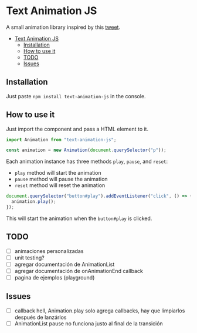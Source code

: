 # Text Animation JS

A small animation library inspired by this [tweet](https://twitter.com/Twitch/status/1237174754118905856).

<!-- TOC -->

- [Text Animation JS](#text-animation-js)
  - [Installation](#installation)
  - [How to use it](#how-to-use-it)
  - [TODO](#todo)
  - [Issues](#issues)

<!-- /TOC -->

## Installation

Just paste `npm install text-animation-js` in the console.

## How to use it

Just import the component and pass a HTML element to it.

```js
import Animation from "text-animation-js";

const animation = new Animation(document.querySelector("p"));
```

Each animation instance has three methods `play`, `pause`, and `reset`:

- `play` method will start the animation
- `pause` method will pause the animation
- `reset` method will reset the animation

```js
document.querySelector("button#play").addEventListener("click", () => {
  animation.play();
});
```

This will start the animation when the `button#play` is clicked.

## TODO

- [ ] animaciones personalizadas
- [ ] unit testing?
- [ ] agregar documentación de AnimationList
- [ ] agregar documentación de onAnimationEnd callback
- [ ] pagina de ejemplos (playground)

## Issues

- [ ] callback hell, Animation.play solo agrega callbacks, hay que limpiarlos después de lanzárlos
- [ ] AnimationList pause no funciona justo al final de la transición
